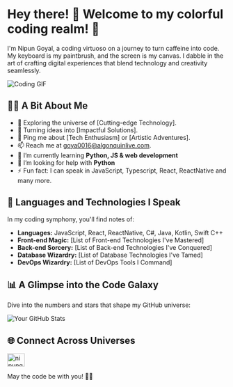 <!-- ### Hi there 👋 -->

<!--
**goya0016/goya0016** is a ✨ _special_ ✨ repository because its `README.md` (this file) appears on your GitHub profile.

Here are some ideas to get you started:

- 🔭 I’m currently working on ...
- 🌱 I’m currently learning ...
- 👯 I’m looking to collaborate on ...
- 🤔 I’m looking for help with ...
- 💬 Ask me about ...
- 📫 How to reach me: ...
- 😄 Pronouns: ...
- ⚡ Fun fact: ...
-->

# Hey there! 👋 Welcome to my colorful coding realm! 🎨

I'm Nipun Goyal, a coding virtuoso on a journey to turn caffeine into code. My keyboard is my paintbrush, and the screen is my canvas. I dabble in the art of crafting digital experiences that blend technology and creativity seamlessly.

![Coding GIF](https://www.google.com/imgres?imgurl=https%3A%2F%2Fmedia.tenor.com%2FGfSX-u7VGM4AAAAC%2Fcoding.gif&tbnid=3KL3RFvTk03ieM&vet=12ahUKEwj4qYDQ9-6AAxWhI2IAHRwjDTkQMygBegQIARBl..i&imgrefurl=https%3A%2F%2Ftenor.com%2Fsearch%2Fcoding-gifs&docid=wC1y6bJ6OPI5TM&w=498&h=277&q=coding%20gif&hl=en&ved=2ahUKEwj4qYDQ9-6AAxWhI2IAHRwjDTkQMygBegQIARBl)

## 👨‍💻 A Bit About Me

- 🔭 Exploring the universe of [Cutting-edge Technology].
- 🚀 Turning ideas into [Impactful Solutions].
- 💬 Ping me about [Tech Enthusiasm] or [Artistic Adventures].
- 📫 Reach me at goya0016@algonquinlive.com.
- 🌱 I’m currently learning **Python, JS & web development**
- 🤝 I’m looking for help with **Python**
- ⚡ Fun fact: I can speak in JavaScript, Typescript, React, ReactNative and many more.

## 🚀 Languages and Technologies I Speak

In my coding symphony, you'll find notes of:

- **Languages:** JavaScript, React, ReactNative, C#, Java, Kotlin, Swift C++
- **Front-end Magic:** [List of Front-end Technologies I've Mastered]
- **Back-end Sorcery:** [List of Back-end Technologies I've Conquered]
- **Database Wizardry:** [List of Database Technologies I've Tamed]
- **DevOps Wizardry:** [List of DevOps Tools I Command]

## 📊 A Glimpse into the Code Galaxy

Dive into the numbers and stars that shape my GitHub universe:

![Your GitHub Stats](https://github-readme-stats.vercel.app/api?username=goya0016&show_icons=true&theme=radical)

## 🌐 Connect Across Universes

<p align="left">
<a href="https://linkedin.com/in/nipungoyal1" target="blank"><img align="center" src="https://cdn.jsdelivr.net/npm/simple-icons@3.0.1/icons/linkedin.svg" alt="nipungoyal1" height="30" width="40" /></a>
</p>

May the code be with you! 🚀🌌
